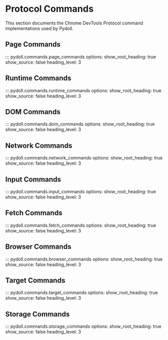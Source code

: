 # Protocol Commands

This section documents the Chrome DevTools Protocol command implementations used by Pydoll.

## Page Commands

::: pydoll.commands.page_commands
    options:
      show_root_heading: true
      show_source: false
      heading_level: 3

## Runtime Commands

::: pydoll.commands.runtime_commands
    options:
      show_root_heading: true
      show_source: false
      heading_level: 3

## DOM Commands

::: pydoll.commands.dom_commands
    options:
      show_root_heading: true
      show_source: false
      heading_level: 3

## Network Commands

::: pydoll.commands.network_commands
    options:
      show_root_heading: true
      show_source: false
      heading_level: 3

## Input Commands

::: pydoll.commands.input_commands
    options:
      show_root_heading: true
      show_source: false
      heading_level: 3

## Fetch Commands

::: pydoll.commands.fetch_commands
    options:
      show_root_heading: true
      show_source: false
      heading_level: 3

## Browser Commands

::: pydoll.commands.browser_commands
    options:
      show_root_heading: true
      show_source: false
      heading_level: 3

## Target Commands

::: pydoll.commands.target_commands
    options:
      show_root_heading: true
      show_source: false
      heading_level: 3

## Storage Commands

::: pydoll.commands.storage_commands
    options:
      show_root_heading: true
      show_source: false
      heading_level: 3 